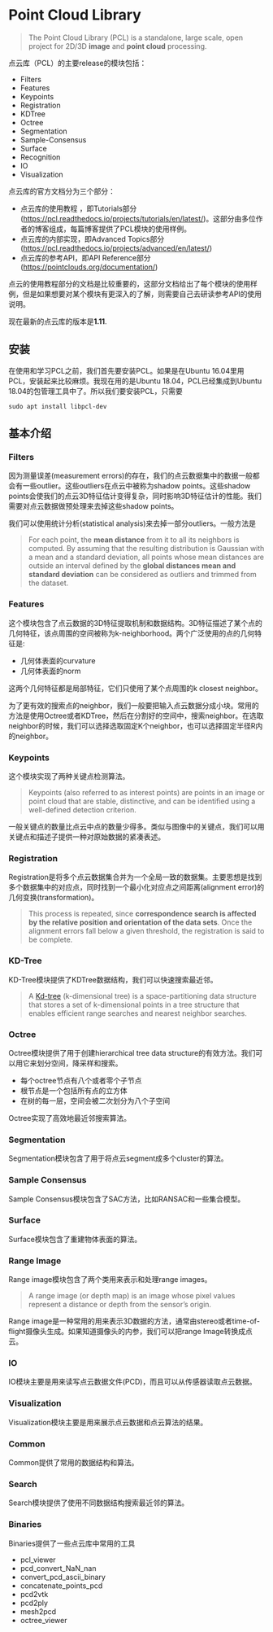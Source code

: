 # Point Cloud Library

> The Point Cloud Library (PCL) is a standalone, large scale, open project for 2D/3D **image** and **point cloud** processing.

点云库（PCL）的主要release的模块包括：

- Filters
- Features
- Keypoints
- Registration
- KDTree
- Octree
- Segmentation
- Sample-Consensus
- Surface
- Recognition
- IO
- Visualization

点云库的官方文档分为三个部分：

- 点云库的使用教程 ，即Tutorials部分 (https://pcl.readthedocs.io/projects/tutorials/en/latest/)。这部分由多位作者的博客组成，每篇博客提供了PCL模块的使用样例。
- 点云库的内部实现，即Advanced Topics部分 (https://pcl.readthedocs.io/projects/advanced/en/latest/)
- 点云库的参考API，即API Reference部分 (https://pointclouds.org/documentation/)

点云的使用教程部分的文档是比较重要的，这部分文档给出了每个模块的使用样例，但是如果想要对某个模块有更深入的了解，则需要自己去研读参考API的使用说明。

现在最新的点云库的版本是**1.11**.

## 安装

在使用和学习PCL之前，我们首先要安装PCL。如果是在Ubuntu 16.04里用PCL，安装起来比较麻烦。我现在用的是Ubuntu 18.04，PCL已经集成到Ubuntu 18.04的包管理工具中了。所以我们要安装PCL，只需要

```shell
sudo apt install libpcl-dev
```

## 基本介绍

### Filters

因为测量误差(measurement errors)的存在，我们的点云数据集中的数据一般都会有一些outlier。这些outliers在点云中被称为shadow points。这些shadow points会使我们的点云3D特征估计变得复杂，同时影响3D特征估计的性能。我们需要对点云数据做预处理来去掉这些shadow points。

我们可以使用统计分析(statistical analysis)来去掉一部分outliers。一般方法是

> For each point, the **mean distance** from it to all its neighbors is computed. By assuming that the resulting distribution is Gaussian with a mean and a standard deviation, all points whose mean distances are outside an interval defined by the **global distances mean and standard deviation** can be considered as outliers and trimmed from the dataset.

### Features

这个模块包含了点云数据的3D特征提取机制和数据结构。3D特征描述了某个点的几何特征，该点周围的空间被称为k-neighborhood。两个广泛使用的点的几何特征是:

- 几何体表面的curvature
- 几何体表面的norm

这两个几何特征都是局部特征，它们只使用了某个点周围的k closest neighbor。

为了更有效的搜索点的neighbor，我们一般要把输入点云数据分成小块。常用的方法是使用Octree或者KDTree，然后在分割好的空间中，搜索neighbor。在选取neighbor的时候，我们可以选择选取固定K个neighbor，也可以选择固定半径R内的neighbor。

### Keypoints

这个模块实现了两种关键点检测算法。

> Keypoints (also referred to as interest points) are points in an image or point cloud that are stable, distinctive, and can be identified using a well-defined detection criterion.

一般关键点的数量比点云中点的数量少得多。类似与图像中的关键点，我们可以用关键点和描述子提供一种对原始数据的紧凑表述。

### Registration

Registration是将多个点云数据集合并为一个全局一致的数据集。主要思想是找到多个数据集中的对应点，同时找到一个最小化对应点之间距离(alignment error)的几何变换(transformation)。

>  This process is repeated, since **correspondence search is affected by the relative position and orientation of the data sets**. Once the alignment errors fall below a given threshold, the registration is said to be complete.



### KD-Tree

KD-Tree模块提供了KDTree数据结构，我们可以快速搜索最近邻。

> A [Kd-tree](http://en.wikipedia.org/wiki/Kd-tree) (k-dimensional tree) is a space-partitioning data structure that stores a set of k-dimensional points in a tree structure that enables efficient range searches and nearest neighbor searches.

### Octree

Octree模块提供了用于创建hierarchical tree data structure的有效方法。我们可以用它来划分空间，降采样和搜索。

- 每个octree节点有八个或者零个子节点
- 根节点是一个包括所有点的立方体
- 在树的每一层，空间会被二次划分为八个子空间

Octree实现了高效地最近邻搜索算法。

### Segmentation

Segmentation模块包含了用于将点云segment成多个cluster的算法。

### Sample Consensus

Sample Consensus模块包含了SAC方法，比如RANSAC和一些集合模型。

### Surface

Surface模块包含了重建物体表面的算法。

### Range Image

Range image模块包含了两个类用来表示和处理range images。

> A range image (or depth map) is an image whose pixel values represent a distance or depth from the sensor’s origin. 

Range image是一种常用的用来表示3D数据的方法，通常由stereo或者time-of-flight摄像头生成。如果知道摄像头的内参，我们可以把range Image转换成点云。

### IO

IO模块主要是用来读写点云数据文件(PCD)，而且可以从传感器读取点云数据。

### Visualization

Visualization模块主要是用来展示点云数据和点云算法的结果。

### Common

Common提供了常用的数据结构和算法。

### Search

Search模块提供了使用不同数据结构搜索最近邻的算法。

### Binaries

Binaries提供了一些点云库中常用的工具

- pcl_viewer
- pcd_convert_NaN_nan
- convert_pcd_ascii_binary
- concatenate_points_pcd
- pcd2vtk
- pcd2ply
- mesh2pcd
- octree_viewer

